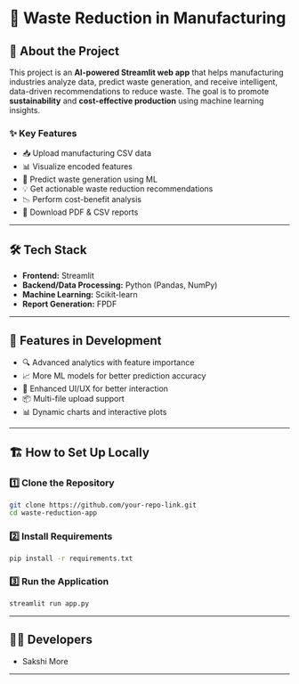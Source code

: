 # 🌱 Waste Reduction in Manufacturing 

## 🚀 About the Project  
This project is an **AI-powered Streamlit web app** that helps manufacturing industries analyze data, predict waste generation, and receive intelligent, data-driven recommendations to reduce waste. The goal is to promote **sustainability** and **cost-effective production** using machine learning insights.

### ✨ Key Features  
- 📥 Upload manufacturing CSV data  
- 📊 Visualize encoded features  
- 🤖 Predict waste generation using ML  
- 💡 Get actionable waste reduction recommendations  
- 📉 Perform cost-benefit analysis  
- 📄 Download PDF & CSV reports  

---

## 🛠 Tech Stack  
- **Frontend:** Streamlit  
- **Backend/Data Processing:** Python (Pandas, NumPy)  
- **Machine Learning:** Scikit-learn  
- **Report Generation:** FPDF  

---

## 🎯 Features in Development  
- 🔍 Advanced analytics with feature importance  
- 📈 More ML models for better prediction accuracy  
- 🎨 Enhanced UI/UX for better interaction  
- 📦 Multi-file upload support  
- 📊 Dynamic charts and interactive plots  

---

## 🏗 How to Set Up Locally  

### 1️⃣ Clone the Repository  
```bash
git clone https://github.com/your-repo-link.git  
cd waste-reduction-app  
````

### 2️⃣ Install Requirements

```bash
pip install -r requirements.txt  
```

### 3️⃣ Run the Application

```bash
streamlit run app.py  
```

---

## 👩‍💻 Developers

* Sakshi More

---
